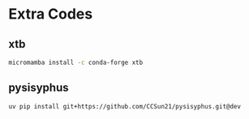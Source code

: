 # Extra Codes

## xtb

```sh
micromamba install -c conda-forge xtb
```

## pysisyphus

```sh
uv pip install git+https://github.com/CCSun21/pysisyphus.git@dev
```
